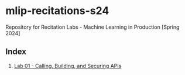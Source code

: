 # mlip-recitations-s24
Repository for Recitation Labs - Machine Learning in Production [Spring 2024]

## Index
1. [Lab 01 - Calling, Building, and Securing APIs](https://github.com/eshetty/mlip-recitations-s24/tree/main/lab1)
